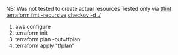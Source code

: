 NB: Was not tested to create actual resources
Tested only via
[tflint](https://github.com/terraform-linters/tflint)
[terraform fmt -recursive](https://developer.hashicorp.com/terraform/cli/commands/fmt)
[checkov -d ./](https://www.checkov.io/)

1. aws configure
2. terraform init
3. terraform plan -out=tfplan
4. terraform apply "tfplan"